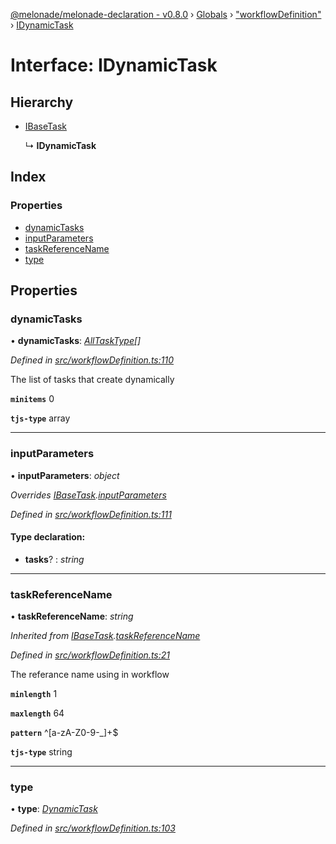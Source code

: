[@melonade/melonade-declaration - v0.8.0](../README.md) › [Globals](../globals.md) › ["workflowDefinition"](../modules/_workflowdefinition_.md) › [IDynamicTask](_workflowdefinition_.idynamictask.md)

# Interface: IDynamicTask

## Hierarchy

* [IBaseTask](_workflowdefinition_.ibasetask.md)

  ↳ **IDynamicTask**

## Index

### Properties

* [dynamicTasks](_workflowdefinition_.idynamictask.md#dynamictasks)
* [inputParameters](_workflowdefinition_.idynamictask.md#inputparameters)
* [taskReferenceName](_workflowdefinition_.idynamictask.md#taskreferencename)
* [type](_workflowdefinition_.idynamictask.md#type)

## Properties

###  dynamicTasks

• **dynamicTasks**: *[AllTaskType](../modules/_workflowdefinition_.md#alltasktype)[]*

*Defined in [src/workflowDefinition.ts:110](https://github.com/devit-tel/melonade-declaration/blob/f3ec67f/src/workflowDefinition.ts#L110)*

The list of tasks that create dynamically

**`minitems`** 0

**`tjs-type`** array

___

###  inputParameters

• **inputParameters**: *object*

*Overrides [IBaseTask](_workflowdefinition_.ibasetask.md).[inputParameters](_workflowdefinition_.ibasetask.md#inputparameters)*

*Defined in [src/workflowDefinition.ts:111](https://github.com/devit-tel/melonade-declaration/blob/f3ec67f/src/workflowDefinition.ts#L111)*

#### Type declaration:

* **tasks**? : *string*

___

###  taskReferenceName

• **taskReferenceName**: *string*

*Inherited from [IBaseTask](_workflowdefinition_.ibasetask.md).[taskReferenceName](_workflowdefinition_.ibasetask.md#taskreferencename)*

*Defined in [src/workflowDefinition.ts:21](https://github.com/devit-tel/melonade-declaration/blob/f3ec67f/src/workflowDefinition.ts#L21)*

The referance name using in workflow

**`minlength`** 1

**`maxlength`** 64

**`pattern`** ^[a-zA-Z0-9-_]+$

**`tjs-type`** string

___

###  type

• **type**: *[DynamicTask](../enums/_task_.tasktypes.md#dynamictask)*

*Defined in [src/workflowDefinition.ts:103](https://github.com/devit-tel/melonade-declaration/blob/f3ec67f/src/workflowDefinition.ts#L103)*
